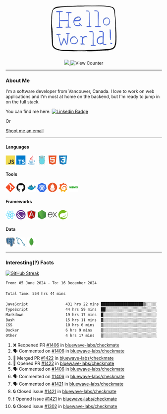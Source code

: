 <div align="center">
    <img src="./img/hello_world.webp" height="200px" width="">
    <div>
        <a href="https://www.linkedin.com/in/ajhollid">
            <img src="https://img.shields.io/badge/LinkedIn-blue"/>
        </a>
        <img src="https://komarev.com/ghpvc/?username=ajhollid&color=yellow" alt="View Counter">
    </div>
</div>

---

### About Me

I'm a software developer from Vancouver, Canada. I love to work on web applications and I'm most at home on the backend, but I'm ready to jump in on the full stack.

You can find me here: [![Linkedin Badge](https://img.shields.io/badge/-ajhollid-blue?style=flat&logo=Linkedin&logoColor=white)](https://www.linkedin.com/in/ajhollid)

Or

[Shoot me an email](mailto:ajhollid@gmail.com)

---

#### Languages

<div>
    <img src="./img/devicons/javascript-original.svg" width=30 height=30 alt="JavaScript">
    <img src="/img/devicons/typescript-original.svg" width=30 height=30 alt="TypeScript">
    <img src="./img/devicons/java-original.svg" width=30 height=30 alt="Java">
    <img src="./img/devicons/go-original.svg" width=30 height=30 alt="Golang">
    <img src="./img/devicons/html5-original.svg" width=30 height=30 alt="HTML 5">
    <img src="./img/devicons/css3-original.svg" width=30 height=30 alt="CSS 3">
</div>

#### Tools

<div>
    <img src="./img/devicons/git-original.svg" width=30 height=30 alt="Git">
    <img src="./img/devicons/github-original.svg" width=30 height=30 alt="Github">
    <img src="./img/devicons/docker-original.svg" width=30 
    height=30 alt="Docker">
    <img src="./img/devicons/kubernetes-original.svg" width=30 height=30 alt="K8">
    <img src="./img/devicons/prometheus-original.svg" width=30 height=30 alt="Prometheus">
    <img src="./img/devicons/grafana-original.svg" width=30 height=30 alt="Grafana">
    <img src="./img/devicons/nginx-original.svg" width=30 height=30 alt="Nginx">
</div>

#### Frameworks

<div>
    <img src="./img/devicons/react-original.svg" width=30 height=30 alt="React">
    <img src="./img/devicons/gatsby-original.svg" width=30 height=30 alt="Gatsby">
    <img src="./img/devicons/angularjs-original.svg" width=30 height=30 alt="AngularJS">
    <img src="./img/devicons/nodejs-original.svg" width=30 height=30 alt="NodeJS">
    <img src="./img/devicons/express-original.svg" width=30 height=30 alt="Express">
    <img src="./img/devicons/spring-original.svg" width=30 height=30 alt="Spring">
</div>

#### Data

<div>
    <img src="./img/devicons/postgresql-original.svg" width=30 height=30 alt="Postgresql">
    <img src="./img/devicons/mysql-original.svg" width=30 height=30 alt="Mysql">
    <img src="./img/devicons/mongodb-original.svg" width=30 height=30 alt="MongoDB">
</div>

---

### Interesting(?) Facts

[![GitHub Streak](http://github-readme-streak-stats.herokuapp.com?user=ajhollid)](https://git.io/streak-stats)

 <!--START_SECTION:waka-->

```txt
From: 05 June 2024 - To: 16 December 2024

Total Time: 554 hrs 44 mins

JavaScript                 431 hrs 22 mins ███████████████████▒░░░░░   77.16 %
TypeScript                 44 hrs 59 mins  ██░░░░░░░░░░░░░░░░░░░░░░░   08.05 %
Markdown                   19 hrs 17 mins  █░░░░░░░░░░░░░░░░░░░░░░░░   03.45 %
Bash                       15 hrs 11 mins  ▓░░░░░░░░░░░░░░░░░░░░░░░░   02.72 %
CSS                        10 hrs 6 mins   ▒░░░░░░░░░░░░░░░░░░░░░░░░   01.81 %
Docker                     6 hrs 9 mins    ▒░░░░░░░░░░░░░░░░░░░░░░░░   01.10 %
Other                      4 hrs 17 mins   ▒░░░░░░░░░░░░░░░░░░░░░░░░   00.77 %
```

<!--END_SECTION:waka-->


<!--START_SECTION:activity-->
1. ❌ Reopened PR [#1406](https://github.com/bluewave-labs/checkmate/pull/1406) in [bluewave-labs/checkmate](https://github.com/bluewave-labs/checkmate)
2. 🗣 Commented on [#1406](https://github.com/bluewave-labs/checkmate/pull/1406#issuecomment-2549642680) in [bluewave-labs/checkmate](https://github.com/bluewave-labs/checkmate)
3. 🎉 Merged PR [#1422](https://github.com/bluewave-labs/checkmate/pull/1422) in [bluewave-labs/checkmate](https://github.com/bluewave-labs/checkmate)
4. 💪 Opened PR [#1422](https://github.com/bluewave-labs/checkmate/pull/1422) in [bluewave-labs/checkmate](https://github.com/bluewave-labs/checkmate)
5. 🗣 Commented on [#1406](https://github.com/bluewave-labs/checkmate/pull/1406#issuecomment-2549333190) in [bluewave-labs/checkmate](https://github.com/bluewave-labs/checkmate)
6. 🗣 Commented on [#1406](https://github.com/bluewave-labs/checkmate/pull/1406#issuecomment-2549313594) in [bluewave-labs/checkmate](https://github.com/bluewave-labs/checkmate)
7. 🗣 Commented on [#1421](https://github.com/bluewave-labs/checkmate/issues/1421#issuecomment-2549258511) in [bluewave-labs/checkmate](https://github.com/bluewave-labs/checkmate)
8. 🔒 Closed issue [#1421](https://github.com/bluewave-labs/checkmate/issues/1421) in [bluewave-labs/checkmate](https://github.com/bluewave-labs/checkmate)
9. ❗ Opened issue [#1421](https://github.com/bluewave-labs/checkmate/issues/1421) in [bluewave-labs/checkmate](https://github.com/bluewave-labs/checkmate)
10. 🔒 Closed issue [#1302](https://github.com/bluewave-labs/checkmate/issues/1302) in [bluewave-labs/checkmate](https://github.com/bluewave-labs/checkmate)
<!--END_SECTION:activity-->

